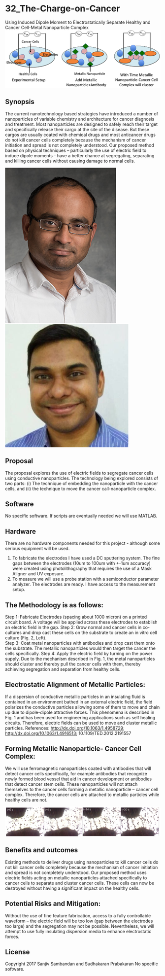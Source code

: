 # 32_The-Charge-on-Cancer
Using Induced Dipole Moment to Electrostatically Separate Healthy and Cancer Cell-Metal Nanoparticle Complex
![](/Images/Banner.png?raw=true)

## Synopsis
The current nanotechnology based strategies have introduced a number of nanoparticles of variable chemistry and architecture for cancer diagnosis and treatment. Most nanoparticles are designed to safely reach their target and specifically release their cargo at the site of the disease. But these cargos are usually coated with chemical drugs and most anticancer drugs do not kill cancer cells completely because the mechanism of cancer initiation and spread is not completely understood. Our proposed method based on physical techniques – particularly the use of electric field to induce dipole moments - have a better chance at segregating, separating and killing cancer cells without causing damage to normal cells. 

![Dr. Sudhakaran Prabakaran](Images/Prabakaran-338_Final1.jpg "Dr. Sudhakaran Prabakaran")
![Dr. Sanjiv Sambandan](Images/Sanjiv-Sambandan.jpg "Dr. Sanjiv Sambandan")

## Proposal
The proposal explores the use of electric fields to segregate cancer cells using conductive nanoparticles. The technology being explored consists of two parts: (i) The technique of embedding the nanoparticle with the cancer cells, and (ii) the technique to move the cancer call-nanoparticle complex.

## Software
No specific software. If scripts are eventually needed we will use MATLAB. 

## Hardware
There are no hardware components needed for this project - although some serious equipment will be used.
1. To fabricate the electrodes I have used a DC sputtering system. The fine gaps between the electrodes (10um to 100um with +-1um accuracy) were created using photolithography that requires the use of a Mask Aligner and UV exposure.
2. To measure we will use a probe station with a semiconductor parameter analyzer.
The electrodes are ready. I have access to the measurement setup.

## The Methodology is as follows: 
Step 1: Fabricate Electrodes (spacing about 1000 micron) on a printed circuit board. A voltage will be applied across these electrodes to establish an electric field in the gap.
Step 2: Grow normal and cancer cells in co-cultures and drop cast these cells on the substrate to create an in vitro cell culture (Fig. 2, Left).  
Step 3: Coat metal nanoparticles with antibodies and drop cast them onto the substrate. The metallic nanoparticles would then target the cancer the cells specifically.
Step 4: Apply the electric field by turning on the power supply. Due to the mechanism described in Fig. 1, the metal nanoparticles should cluster and thereby pull the cancer cells with them, thereby achieving segregation and separation from healthy cells.

## Electrostatic Alignment of Metallic Particles:
If a dispersion of conductive metallic particles in an insulating fluid is contained in an environment bathed in an external electric field, the field polarizes the conductive particles allowing some of them to move and chain up due to dipole-dipole attractive forces. This phenomena is described in Fig. 1 and has been used for engineering applications such as self healing circuits. 
Therefore, electric fields can be used to move and cluster metallic particles.
References: http://dx.doi.org/10.1063/1.4958729; http://dx.doi.org/10.1063/1.4916513; 10.1109/TED.2012.2191557

## Forming Metallic Nanoparticle- Cancer Cell Complex:
We will use ferromagnetic nanoparticles coated with antibodies that will detect cancer cells specifically, for example antibodies that recognize newly formed blood vessel that aid in cancer development or antibodies that detect cancer stem cells. These nanoparticles will not attach themselves to the cancer cells forming a metallic nanoparticle – cancer cell complex.
Therefore, the cancer cells are attached to metallic particles while healthy cells are not.


![](/Images/Clustering-of-cells.png?raw=true)

## Benefits and outcomes 
Existing methods to deliver drugs using nanoparticles to kill cancer cells do not kill cancer cells completely because the mechanism of cancer initiation and spread is not completely understood. 
Our proposed method uses electric fields acting on metallic nanoparticles attached specifically to cancer cells to separate and cluster cancer cells. These cells can now be destroyed without having a significant impact on the healthy cells.

## Potential Risks and Mitigation: 
Without the use of fine feature fabrication, access to a fully controllable waveform – the electric field will be too low (gap between the electrodes too large) and the segregation may not be possible. Nevertheless, we will attempt to use fully insulating dispersion media to enhance electrostatic forces. 


## License

Copyright 2017 Sanjiv Sambandan and Sudhakaran Prabakaran
No specific software.

